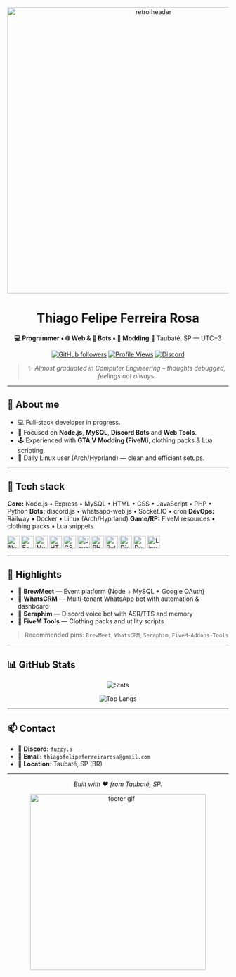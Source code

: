 <div align="center">

<img src="https://user-images.githubusercontent.com/112905085/189124365-af1b495e-819c-4592-84e8-0d4f4ed979ba.gif" width="650" alt="retro header"/>

# Thiago Felipe Ferreira Rosa

**💻 Programmer • 🌐 Web & 🤖 Bots • 🧰 Modding**
📍 Taubaté, SP — UTC−3

[![GitHub followers](https://img.shields.io/github/followers/ThiagoFFRosa?label=Follow\&style=for-the-badge)](https://github.com/ThiagoFFRosa)
[![Profile Views](https://komarev.com/ghpvc/?username=ThiagoFFRosa\&style=for-the-badge)](https://github.com/ThiagoFFRosa)
[![Discord](https://img.shields.io/badge/Discord-fuzzy.s-blue?style=for-the-badge\&logo=discord)](#-contact)

> ✨ *Almost graduated in Computer Engineering – thoughts debugged, feelings not always.*

</div>

---

## 👋 About me

* 💻 Full‑stack developer in progress.
* 🧠 Focused on **Node.js**, **MySQL**, **Discord Bots** and **Web Tools**.
* 🕹️ Experienced with **GTA V Modding (FiveM)**, clothing packs & Lua scripting.
* 🐧 Daily Linux user (Arch/Hyprland) — clean and efficient setups.

---

## 🧰 Tech stack

**Core:** Node.js • Express • MySQL • HTML • CSS • JavaScript • PHP • Python
**Bots:** discord.js • whatsapp-web.js • Socket.IO • cron
**DevOps:** Railway • Docker • Linux (Arch/Hyprland)
**Game/RP:** FiveM resources • clothing packs • Lua snippets

<p>
  <img alt="Node" height="28" src="https://cdn.simpleicons.org/nodedotjs"/>
  <img alt="Express" height="28" src="https://cdn.simpleicons.org/express"/>
  <img alt="MySQL" height="28" src="https://cdn.simpleicons.org/mysql"/>
  <img alt="HTML5" height="28" src="https://cdn.simpleicons.org/html5"/>
  <img alt="CSS3" height="28" src="https://cdn.simpleicons.org/css"/>
  <img alt="JavaScript" height="28" src="https://cdn.simpleicons.org/javascript"/>
  <img alt="PHP" height="28" src="https://cdn.simpleicons.org/php"/>
  <img alt="Python" height="28" src="https://cdn.simpleicons.org/python"/>
  <img alt="Discord" height="28" src="https://cdn.simpleicons.org/discord"/>
  <img alt="Docker" height="28" src="https://cdn.simpleicons.org/docker"/>
  <img alt="Linux" height="28" src="https://cdn.simpleicons.org/linux"/>
</p>

---

## 🚀 Highlights

* 🧾 **BrewMeet** — Event platform (Node + MySQL + Google OAuth)
* 🤖 **WhatsCRM** — Multi-tenant WhatsApp bot with automation & dashboard
* 🪽 **Seraphim** — Discord voice bot with ASR/TTS and memory
* 🧥 **FiveM Tools** — Clothing packs and utility scripts

> Recommended pins: `BrewMeet`, `WhatsCRM`, `Seraphim`, `FiveM-Addons-Tools`

---

## 📊 GitHub Stats

<div align="center">

![Stats](https://github-readme-stats.vercel.app/api?username=ThiagoFFRosa\&show_icons=true\&theme=transparent)

![Top Langs](https://github-readme-stats.vercel.app/api/top-langs/?username=ThiagoFFRosa\&layout=compact\&theme=transparent)

<!-- Optional: streaks and trophies -->

<!--
<img src="https://streak-stats.demolab.com?user=ThiagoFFRosa&theme=transparent" alt="streak"/>
<img src="https://github-profile-trophy.vercel.app/?username=ThiagoFFRosa&theme=flat&no-frame=true" alt="trophies"/>
-->

</div>

---

## 📫 Contact

* 💬 **Discord:** `fuzzy.s`
* 📧 **Email:** `thiagofelipeferreirarosa@gmail.com`
* 📍 **Location:** Taubaté, SP (BR)

---

<div align="center">

*Built with ❤️ from Taubaté, SP.*

<img src="https://user-images.githubusercontent.com/112905085/189124365-af1b495e-819c-4592-84e8-0d4f4ed979ba.gif" width="400" alt="footer gif"/>

</div>

